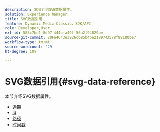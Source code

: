 ```yaml
---
description: 本节介绍SVG数据属性。
solution: Experience Manager
title: SVG数据引用
feature: Dynamic Media Classic，SDK/API
role: Developer,User
exl-id: 583c7bd1-8d97-444e-a49f-56a2f94829be
source-git-commit: 206e4643e3926cb85b4be2189743578f88180be7
workflow-type: tm+mt
source-wordcount: '29'
ht-degree: 10%

---
```


# SVG数据引用{#svg-data-reference}

本节介绍SVG数据属性。

* [過期](r-expiration-svg.md)
* [Id](r-id-svg.md)
* [路径](r-path-svg.md)
* [时间戳](r-timestamp-svg.md)
